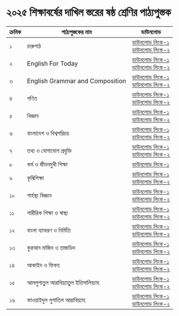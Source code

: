 # ২০২৫ শিক্ষাবর্ষের দাখিল স্তরের ষষ্ঠ শ্রেণির পাঠ্যপুস্তক

| ক্রমিক | পাঠ্যপুস্তকের নাম | ডাউনলোড |
| --- | --- | --- |
| ১ | চারুপাঠ | [ডাউনলোড লিংক-১](https://drive.google.com/file/d/1kVd3rfRShAqe8RBr_ycinoAy_YrYb15M/view?usp=drive_link)<br>[ডাউনলোড লিংক-২](https://drive.egovcloud.gov.bd/index.php/s/97uMd7bXASX2z2O) |
| ২ | English For Today | [ডাউনলোড লিংক-১](https://drive.google.com/file/d/1zJDXITQbqLOL3Wz7uHiShyrYgTV_psBT/view?usp=drive_link)<br>[ডাউনলোড লিংক-২](https://drive.egovcloud.gov.bd/index.php/s/TcF3jk4gUhPwrSW) |
| ৩ | English Grammar and Composition | [ডাউনলোড লিংক-১](https://drive.google.com/file/d/1p4u3Brbd2yDfdoyxUCbdNp8bvxirDMxP/view?usp=drive_link)<br>[ডাউনলোড লিংক-২](https://drive.egovcloud.gov.bd/index.php/s/fg2nCjMy05FAz2r) |
| ৪ | গণিত | [ডাউনলোড লিংক-১](https://drive.google.com/file/d/1zymH2vQcL_Q-Ad4UhpHi7tORbDtUrgNG/view?usp=drive_link)<br>[ডাউনলোড লিংক-২](https://drive.egovcloud.gov.bd/index.php/s/IveOjSLhgxPQVmw) |
| ৫ | বিজ্ঞান | [ডাউনলোড লিংক-১](https://drive.google.com/file/d/1DZpkVNEUxOV2dzq_7s0KBN60nO-Fuerr/view?usp=drive_link)<br>[ডাউনলোড লিংক-২](https://drive.egovcloud.gov.bd/index.php/s/6KJUxKeCxPMy3Wx) |
| ৬ | বাংলাদেশ ও বিশ্বপরিচয় | [ডাউনলোড লিংক-১](https://drive.google.com/file/d/1zq2sGCBLTqvP4hUiK4_fH8wS2OxRc4oZ/view?usp=drive_link)<br>[ডাউনলোড লিংক-২](https://drive.egovcloud.gov.bd/index.php/s/7CmQG9fh024AKSO) |
| ৭ | তথ্য ও যোগাযোগ প্রযুক্তি | [ডাউনলোড লিংক-১](https://drive.google.com/file/d/1y7H8fnU6UxruLiD_zK2srlQVoQMet5V1/view?usp=drive_link)<br>[ডাউনলোড লিংক-২](https://drive.egovcloud.gov.bd/index.php/s/rcwDrHJ23Lw7M3N) |
| ৮ | কর্ম ও জীবনমুখী শিক্ষা | [ডাউনলোড লিংক-১](https://drive.google.com/file/d/1B7JTf9c-3xwzc_RGeAy4t6SVFUvaaS1A/view?usp=drive_link) |
| ৯ | কৃষিশিক্ষা | [ডাউনলোড লিংক-১](https://drive.google.com/file/d/1H59Qmm4gQuN2b1KzaZ6lttH_RNsp1fEF/view?usp=drive_link)<br>[ডাউনলোড লিংক-২](https://drive.egovcloud.gov.bd/index.php/s/iHNYR4a6IjPRYak) |
| ১০ | গার্হস্থ্য বিজ্ঞান | [ডাউনলোড লিংক-১](https://drive.google.com/file/d/1i94EbR2abRZXKKzOtDvvzF_AxSzrpflg/view?usp=drive_link)<br>[ডাউনলোড লিংক-২](https://drive.egovcloud.gov.bd/index.php/s/qAhmOr7CzRZuZ4l) |
| ১১ | শারীরিক শিক্ষা ও স্বাস্থ্য | [ডাউনলোড লিংক-১](https://drive.google.com/file/d/1G_N1x54oOIFw-vl2IfateaSjAXyhC9AF/view?usp=drive_link)<br>[ডাউনলোড লিংক-২](https://drive.egovcloud.gov.bd/index.php/s/qAhmOr7CzRZuZ4l) |
| ১২ | বাংলা ব্যাকরণ ও নির্মিতি | [ডাউনলোড লিংক-১](https://drive.google.com/file/d/1CrItEnPmiHQW-72N32h6daZCgVXi82RK/view?usp=drive_link)<br>[ডাউনলোড লিংক-২](https://drive.egovcloud.gov.bd/index.php/s/MABYuo5QKnmLB0i) |
| ১৩ | কুরআন মাজিদ ও তাজভিদ | [ডাউনলোড লিংক-১](https://drive.google.com/file/d/1jRnDP3ugbXQ0E243zagDYb0Pi_IKUyFF/view?usp=drive_link)<br>[ডাউনলোড লিংক-২](https://drive.egovcloud.gov.bd/index.php/s/o3Vgue4EeKHyluE) |
| ১৪ | আকাইদ ও ফিকহ | [ডাউনলোড লিংক-১](https://drive.google.com/file/d/1pbw0yPWFyq1B5ArT5Uq2E4dBik27Ra17/view?usp=drive_link)<br>[ডাউনলোড লিংক-২](https://drive.egovcloud.gov.bd/index.php/s/1WsNp1tuUtqL1iq) |
| ১৫ | আললুগাতুল আরাবিয়্যাতুল ইত্তিসালিয়্যাহ | [ডাউনলোড লিংক-১](https://drive.google.com/file/d/1DKEnKGP3_Soh9w-maiD10IKBU-PjA_DA/view?usp=drive_link)<br>[ডাউনলোড লিংক-২](https://drive.egovcloud.gov.bd/index.php/s/DK1LTlCjvcFC9Ku) |
| ১৬ | কাওয়াইদুল লুগাতিল আরাবিয়্যাহ | [ডাউনলোড লিংক-১](https://drive.google.com/file/d/1DkKNXJHko6KBHiFbBLjZffiMx_HAqT1I/view?usp=drive_link)<br>[ডাউনলোড লিংক-২](https://drive.egovcloud.gov.bd/index.php/s/jQ2SmxCNqNE7kjp) |